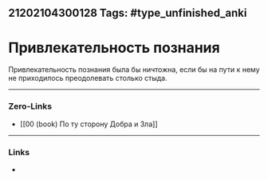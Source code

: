21202104300128
Tags: #type_unfinished_anki
---
# Привлекательность познания

Привлекательность познания была бы ничтожна, если бы на пути к нему не приходилось преодолевать столько стыда.

---
### Zero-Links
- [[00 (book) По ту сторону Добра и Зла]]
---
### Links
-